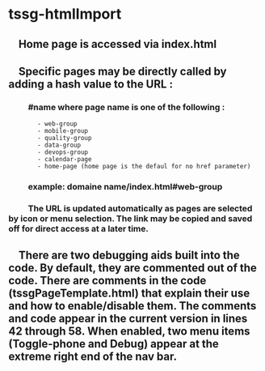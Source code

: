 # tssg-htmlImport

## &nbsp;&nbsp;&nbsp;&nbsp;Home page is accessed via index.html

## &nbsp;&nbsp;&nbsp;&nbsp;Specific pages may be directly called by adding a hash value to the URL :
### &nbsp;&nbsp;&nbsp;&nbsp;&nbsp;&nbsp;&nbsp;&nbsp;&nbsp;&nbsp;\#name where page name is one of the following :
            - web-group
            - mobile-group
            - quality-group
            - data-group
            - devops-group
            - calendar-page
            - home-page (home page is the defaul for no href parameter)

### &nbsp;&nbsp;&nbsp;&nbsp;&nbsp;&nbsp;&nbsp;&nbsp;&nbsp;&nbsp;example: domaine name/index.html#web-group

### &nbsp;&nbsp;&nbsp;&nbsp;&nbsp;&nbsp;&nbsp;&nbsp;&nbsp;&nbsp;The URL is updated automatically as pages are selected by icon or menu selection.  The link may be copied and saved off for direct access at a later time.

## &nbsp;&nbsp;&nbsp;&nbsp;There are two debugging aids built into the code. By default, they are commented out of the code. There are comments in the code (tssgPageTemplate.html) that explain their use and how to enable/disable them.  The comments and code appear in the current version in lines 42 through 58.  When enabled, two menu items (Toggle-phone and Debug) appear at the extreme right end of the nav bar.





